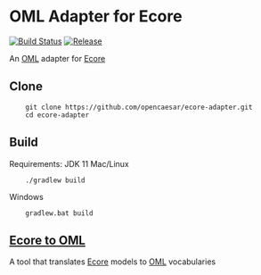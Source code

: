 # OML Adapter for Ecore

[![Build Status](https://app.travis-ci.com/opencaesar/ecore-adapter.svg?branch=master)](https://app.travis-ci.com/github/opencaesar/ecore-adapter)
[![Release](https://img.shields.io/github/v/tag/opencaesar/ecore-adapter?label=release)](https://github.com/opencaesar/ecore-adapter/releases/latest)

An [OML](https://opencaesar.github.io/oml) adapter for [Ecore](https://www.eclipse.org/modeling/emf/)

## Clone
```
    git clone https://github.com/opencaesar/ecore-adapter.git
    cd ecore-adapter
```
      
## Build
Requirements: JDK 11
Mac/Linux
```
    ./gradlew build
```
Windows
```
    gradlew.bat build
```

## [Ecore to OML](ecore2oml/README.md)

A tool that translates [Ecore](https://www.eclipse.org/modeling/emf/) models to [OML](https://opencaesar.github.io/oml) vocabularies